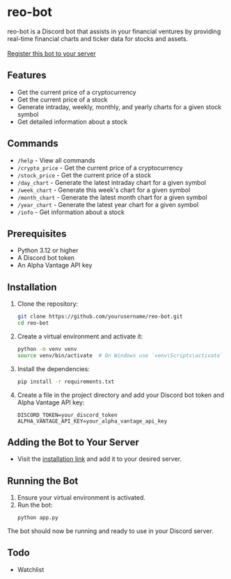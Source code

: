 # reo-bot
reo-bot is a Discord bot that assists in your financial ventures by providing real-time financial charts and ticker data for stocks and assets.<br><br>
[Register this bot to your server](https://discord.com/oauth2/authorize?client_id=1302684404153454644)
## Features

- Get the current price of a cryptocurrency
- Get the current price of a stock
- Generate intraday, weekly, monthly, and yearly charts for a given stock symbol
- Get detailed information about a stock

## Commands

- `/help` - View all commands
- `/crypto_price` - Get the current price of a cryptocurrency
- `/stock_price` - Get the current price of a stock
- `/day_chart` - Generate the latest intraday chart for a given symbol
- `/week_chart` - Generate this week's chart for a given symbol
- `/month_chart` - Generate the latest month chart for a given symbol
- `/year_chart` - Generate the latest year chart for a given symbol
- `/info` - Get information about a stock

## Prerequisites

- Python 3.12 or higher
- A Discord bot token
- An Alpha Vantage API key

## Installation

1. Clone the repository:
    ```sh
    git clone https://github.com/yourusername/reo-bot.git
    cd reo-bot
    ```

2. Create a virtual environment and activate it:
    ```sh
    python -m venv venv
    source venv/bin/activate  # On Windows use `venv\Scripts\activate`
    ```

3. Install the dependencies:
    ```sh
    pip install -r requirements.txt
    ```

4. Create a  file in the project directory and add your Discord bot token and Alpha Vantage API key:
    ```env
    DISCORD_TOKEN=your_discord_token
    ALPHA_VANTAGE_API_KEY=your_alpha_vantage_api_key
    ```
   
## Adding the Bot to Your Server
- Visit the [installation link](https://discord.com/oauth2/authorize?client_id=1302684404153454644) and add it to your desired server.

## Running the Bot
1. Ensure your virtual environment is activated.
2. Run the bot:
    ```sh
    python app.py
    ```

The bot should now be running and ready to use in your Discord server.

## Todo
- Watchlist
